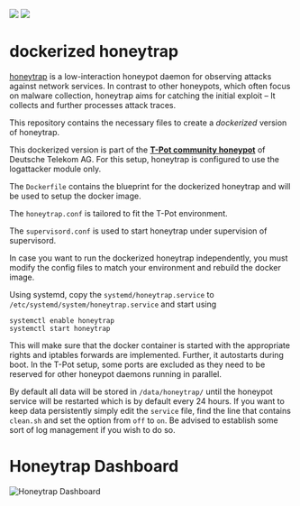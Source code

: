 [![](https://images.microbadger.com/badges/version/dtagdevsec/honeytrap:1706.svg)](https://microbadger.com/images/dtagdevsec/honeytrap:1706 "Get your own version badge on microbadger.com") [![](https://images.microbadger.com/badges/image/dtagdevsec/honeytrap:1706.svg)](https://microbadger.com/images/dtagdevsec/honeytrap:1706 "Get your own image badge on microbadger.com")

# dockerized honeytrap


[honeytrap](https://github.com/armedpot/honeytrap) is a low-interaction honeypot daemon for observing attacks against network services. In contrast to other honeypots, which often focus on malware collection, honeytrap aims for catching the initial exploit – It collects and further processes attack traces.

This repository contains the necessary files to create a *dockerized* version of honeytrap.

This dockerized version is part of the **[T-Pot community honeypot](http://dtag-dev-sec.github.io/)** of Deutsche Telekom AG.
For this setup, honeytrap is configured to use the logattacker module only.

The `Dockerfile` contains the blueprint for the dockerized honeytrap and will be used to setup the docker image.  

The `honeytrap.conf` is tailored to fit the T-Pot environment.

The `supervisord.conf` is used to start honeytrap under supervision of supervisord.

In case you want to run the dockerized honeytrap independently, you must modify the config files to match your environment and rebuild the docker image.

Using systemd, copy the `systemd/honeytrap.service` to `/etc/systemd/system/honeytrap.service` and start using

```
systemctl enable honeytrap
systemctl start honeytrap
```

This will make sure that the docker container is started with the appropriate rights and iptables forwards are implemented. Further, it autostarts during boot.
In the T-Pot setup, some ports are excluded as they need to be reserved for other honeypot daemons running in parallel.

By default all data will be stored in `/data/honeytrap/` until the honeypot service will be restarted which is by default every 24 hours. If you want to keep data persistently simply edit the ``service`` file, find the line that contains ``clean.sh`` and set the option from ``off`` to ``on``. Be advised to establish some sort of log management if you wish to do so.

# Honeytrap Dashboard

![Honeytrap Dashboard](https://raw.githubusercontent.com/dtag-dev-sec/honeytrap/master/doc/dashboard.png)
